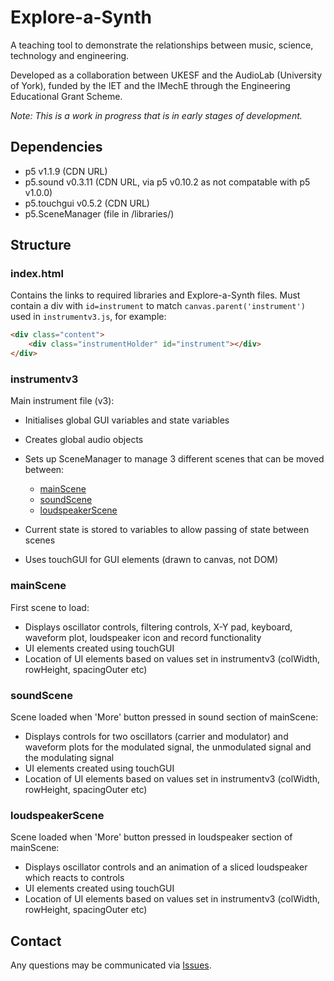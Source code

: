 # Explore-a-Synth
A teaching tool to demonstrate the relationships between music, science, technology and engineering. 

Developed as a collaboration between UKESF and the AudioLab (University of York), funded by the IET and the IMechE through the Engineering Educational Grant Scheme.

*Note: This is a work in progress that is in early stages of development.*

## Dependencies
* p5 v1.1.9 (CDN URL)
* p5.sound v0.3.11 (CDN URL, via p5 v0.10.2 as not compatable with p5 v1.0.0)
* p5.touchgui v0.5.2 (CDN URL)
* p5.SceneManager (file in /libraries/)

## Structure
### index.html
Contains the links to required libraries and Explore-a-Synth files.
Must contain a div with `id=instrument` to match `canvas.parent('instrument')` used in `instrumentv3.js`, for example:
```html
<div class="content">
	<div class="instrumentHolder" id="instrument"></div>
</div>
```
### instrumentv3
Main instrument file (v3):
- Initialises global GUI variables and state variables
- Creates global audio objects
- Sets up SceneManager to manage 3 different scenes that can be moved between:

	* [mainScene](#mainScene)
	* [soundScene](#soundScene)
	* [loudspeakerScene](#loudspeakerScene)

- Current state is stored to variables to allow passing of state between scenes
- Uses touchGUI for GUI elements (drawn to canvas, not DOM)

### mainScene
First scene to load:
- Displays oscillator controls, filtering controls, X-Y pad, keyboard, waveform plot, loudspeaker icon and record functionality
- UI elements created using touchGUI
- Location of UI elements based on values set in instrumentv3 (colWidth, rowHeight, spacingOuter etc)

### soundScene
Scene loaded when 'More' button pressed in sound section of mainScene:
- Displays controls for two oscillators (carrier and modulator) and waveform plots for the modulated signal, the unmodulated signal and the modulating signal
- UI elements created using touchGUI
- Location of UI elements based on values set in instrumentv3 (colWidth, rowHeight, spacingOuter etc)

### loudspeakerScene
Scene loaded when 'More' button pressed in loudspeaker section of mainScene:
- Displays oscillator controls and an animation of a sliced loudspeaker which reacts to controls
- UI elements created using touchGUI
- Location of UI elements based on values set in instrumentv3 (colWidth, rowHeight, spacingOuter etc)

## Contact
Any questions may be communicated via [Issues](https://github.com/tibbakoi/explore-a-synth/issues).
